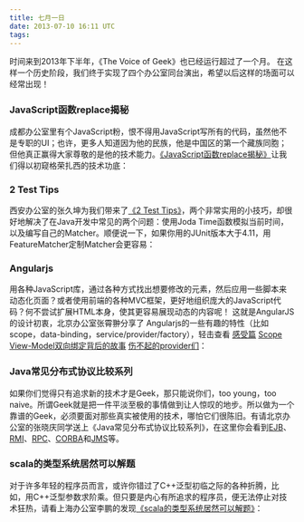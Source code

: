 ```yaml
---
title: 七月一日
date: 2013-07-10 16:11 UTC
tags:
---
```


时间来到2013年下半年，《The Voice of Geek》也已经运行超过了一个月。
在这样一个历史阶段，我们终于实现了四个办公室同台演出，希望以后这样的场面可以经常出现！

### JavaScript函数replace揭秘
成都办公室里有个JavaScript粉，恨不得用JavaScript写所有的代码，虽然他不是专职的UI；也许，更多人知道因为他的民族，他是中国区的第一个藏族同胞；但他真正赢得大家尊敬的是他的技术能力。[《JavaScript函数replace揭秘》](http://www.cnblogs.com/whitewolf/archive/2013/03/14/2958720.html)让我们得以初窥格荣扎西的技术功底：


### 2 Test Tips
西安办公室的张久坤为我们带来了[《2 Test Tips》](http://xuwugui.github.io/blog/2013/06/21/2-test-tips/)，两个非常实用的小技巧，却很好地解决了在Java开发中常见的两个问题：使用Joda Time函数模拟当前时间，以及编写自己的Matcher。顺便说一下，如果你用的JUnit版本大于4.11，用FeatureMatcher定制Matcher会更容易：

### Angularjs
用各种JavaScript库，通过各种方式找出想要修改的元素，然后应用一些脚本来动态化页面？或者使用前端的各种MVC框架，更好地组织庞大的JavaScript代码？何不尝试扩展HTML本身，使其更容易展现动态的内容呢！ 这就是AngularJS的设计初衷，北京办公室张霄翀分享了 Angularjs的一些有趣的特性（比如scope，data-binding，service/provider/factory），轻击查看 [感受篇](http://hellobug.github.io/blog/angularjs-introduction/) [Scope](http://hellobug.github.io/blog/angularjs-scope/) [View-Model双向绑定背后的故事](http://hellobug.github.io/blog/angularjs-two-ways-binding/) [伤不起的provider们](http://hellobug.github.io/blog/angularjs-providers/)：


### Java常见分布式协议比较系列
如果你们觉得只有追求新的技术才是Geek，那只能说你们，too young，too naive。所谓Geek就是把一件平淡至极的事情做到让人惊叹的地步。所以做为一个靠谱的Geek，必须要面对那些真实被使用的技术，哪怕它们很陈旧。有请北京办公室的张晓庆同学送上《Java常见分布式协议比较系列》，在这里你会看到[EJB](http://xiaoqing.me/2012/12/19/protocols-ejb/)、[RMI](http://xiaoqing.me/2012/12/21/protocols-rmi/)、[RPC](http://xiaoqing.me/2012/12/25/protocols-rpc/)、[CORBA](http://xiaoqing.me/2012/12/28/protocols-corba/)和[JMS](http://xiaoqing.me/2013/01/08/protocols-jms/)等。

### scala的类型系统居然可以解题
对于许多年轻的程序员而言，或许你错过了C++泛型初临之际的各种折腾，比如，用C++泛型参数求阶乘。但只要是内心有所追求的程序员，便无法停止对技术狂热，请看上海办公室李鹏的发现[《scala的类型系统居然可以解题》](http://freewind.me/blog/20130612/2153.html)：


